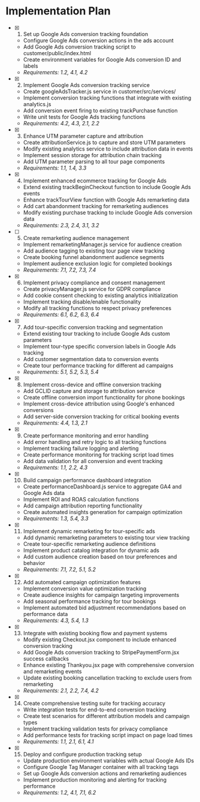 # Implementation Plan

- [x] 1. Set up Google Ads conversion tracking foundation
  - Configure Google Ads conversion actions in the ads account
  - Add Google Ads conversion tracking script to customer/public/index.html
  - Create environment variables for Google Ads conversion ID and labels
  - _Requirements: 1.2, 4.1, 4.2_

- [x] 2. Implement Google Ads conversion tracking service
  - Create googleAdsTracker.js service in customer/src/services/
  - Implement conversion tracking functions that integrate with existing analytics.js
  - Add conversion event firing to existing trackPurchase function
  - Write unit tests for Google Ads tracking functions
  - _Requirements: 4.2, 4.3, 2.1, 2.2_

- [x] 3. Enhance UTM parameter capture and attribution
  - Create attributionService.js to capture and store UTM parameters
  - Modify existing analytics service to include attribution data in events
  - Implement session storage for attribution chain tracking
  - Add UTM parameter parsing to all tour page components
  - _Requirements: 1.1, 1.4, 3.3_

- [x] 4. Implement enhanced ecommerce tracking for Google Ads
  - Extend existing trackBeginCheckout function to include Google Ads events
  - Enhance trackTourView function with Google Ads remarketing data
  - Add cart abandonment tracking for remarketing audiences
  - Modify existing purchase tracking to include Google Ads conversion data
  - _Requirements: 2.3, 2.4, 3.1, 3.2_

- [ ] 5. Create remarketing audience management
  - Implement remarketingManager.js service for audience creation
  - Add audience tagging to existing tour page view tracking
  - Create booking funnel abandonment audience segments
  - Implement audience exclusion logic for completed bookings
  - _Requirements: 7.1, 7.2, 7.3, 7.4_

- [x] 6. Implement privacy compliance and consent management
  - Create privacyManager.js service for GDPR compliance
  - Add cookie consent checking to existing analytics initialization
  - Implement tracking disable/enable functionality
  - Modify all tracking functions to respect privacy preferences
  - _Requirements: 6.1, 6.2, 6.3, 6.4_
  
- [x] 7. Add tour-specific conversion tracking and segmentation
  - Extend existing tour tracking to include Google Ads custom parameters
  - Implement tour-type specific conversion labels in Google Ads tracking
  - Add customer segmentation data to conversion events
  - Create tour performance tracking for different ad campaigns
  - _Requirements: 5.1, 5.2, 5.3, 5.4_

- [x] 8. Implement cross-device and offline conversion tracking
  - Add GCLID capture and storage to attribution service
  - Create offline conversion import functionality for phone bookings
  - Implement cross-device attribution using Google's enhanced conversions
  - Add server-side conversion tracking for critical booking events
  - _Requirements: 4.4, 1.3, 2.1_

- [x] 9. Create performance monitoring and error handling
  - Add error handling and retry logic to all tracking functions
  - Implement tracking failure logging and alerting
  - Create performance monitoring for tracking script load times
  - Add data validation for all conversion and event tracking
  - _Requirements: 1.1, 2.2, 4.3_

- [x] 10. Build campaign performance dashboard integration
  - Create performanceDashboard.js service to aggregate GA4 and Google Ads data
  - Implement ROI and ROAS calculation functions
  - Add campaign attribution reporting functionality
  - Create automated insights generation for campaign optimization
  - _Requirements: 1.3, 5.4, 3.3_

- [x] 11. Implement dynamic remarketing for tour-specific ads
  - Add dynamic remarketing parameters to existing tour view tracking
  - Create tour-specific remarketing audience definitions
  - Implement product catalog integration for dynamic ads
  - Add custom audience creation based on tour preferences and behavior
  - _Requirements: 7.1, 7.2, 5.1, 5.2_

- [x] 12. Add automated campaign optimization features
  - Implement conversion value optimization tracking
  - Create audience insights for campaign targeting improvements
  - Add seasonal performance tracking for tour bookings
  - Implement automated bid adjustment recommendations based on performance data
  - _Requirements: 4.3, 5.4, 1.3_

- [x] 13. Integrate with existing booking flow and payment systems
  - Modify existing Checkout.jsx component to include enhanced conversion tracking
  - Add Google Ads conversion tracking to StripePaymentForm.jsx success callbacks
  - Enhance existing Thankyou.jsx page with comprehensive conversion and remarketing events
  - Update existing booking cancellation tracking to exclude users from remarketing
  - _Requirements: 2.1, 2.2, 7.4, 4.2_

- [x] 14. Create comprehensive testing suite for tracking accuracy
  - Write integration tests for end-to-end conversion tracking
  - Create test scenarios for different attribution models and campaign types
  - Implement tracking validation tests for privacy compliance
  - Add performance tests for tracking script impact on page load times
  - _Requirements: 1.1, 2.1, 6.1, 4.1_

- [x] 15. Deploy and configure production tracking setup
  - Update production environment variables with actual Google Ads IDs
  - Configure Google Tag Manager container with all tracking tags
  - Set up Google Ads conversion actions and remarketing audiences
  - Implement production monitoring and alerting for tracking performance
  - _Requirements: 1.2, 4.1, 7.1, 6.2_